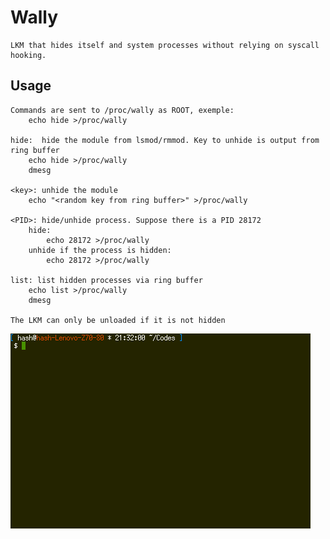 # Wally

    LKM that hides itself and system processes without relying on syscall hooking.

## Usage

    Commands are sent to /proc/wally as ROOT, exemple:
        echo hide >/proc/wally

    hide:  hide the module from lsmod/rmmod. Key to unhide is output from ring buffer
        echo hide >/proc/wally
        dmesg

    <key>: unhide the module
        echo "<random key from ring buffer>" >/proc/wally

    <PID>: hide/unhide process. Suppose there is a PID 28172
        hide:
            echo 28172 >/proc/wally
        unhide if the process is hidden:
            echo 28172 >/proc/wally

    list: list hidden processes via ring buffer
        echo list >/proc/wally
        dmesg

    The LKM can only be unloaded if it is not hidden


![](demo.gif)
